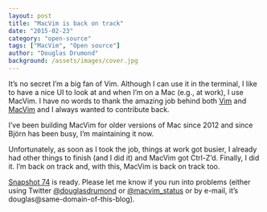 ```yaml
---
layout: post
title: "MacVim is back on track"
date: "2015-02-23"
category: "open-source"
tags: ["MacVim", "Open source"]
author: "Douglas Drumond"
background: /assets/images/cover.jpg
---
```


It’s no secret I’m a big fan of Vim. Although I can use it in the terminal, I like
to have a nice UI to look at and when I’m on a Mac (e.g., at work), I use MacVim. I
have no words to thank the amazing job behind both [Vim](http://www.vim.org) and 
[MacVim](https://code.google.com/p/macvim) and I always
wanted to contribute back.

I’ve been building MacVim for older versions of Mac since 2012 and since Björn has
been busy, I’m maintaining it now. 

Unfortunately, as soon as I took the job, things at work got busier, I already had
other things to finish (and I did it) and MacVim got Ctrl-Z’d. Finally, I did it.
I’m back on track and, with this, MacVim is back on track too.

[Snapshot
74](https://github.com/douglasdrumond/macvim/releases/tag/snapshot-74) is
ready. Please let me know if you run into problems (either using Twitter
[@douglasdrumond](https://twitter.com/douglasdrumond) or
[@macvim_status](https://twitter.com/macvim_status) or by e-mail, it’s
douglas@same-domain-of-this-blog).

